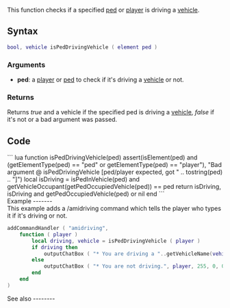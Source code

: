This function checks if a specified [ped](/ped.md "wikilink") or [player](/player.md "wikilink") is driving a [vehicle](/vehicle.md "wikilink").

Syntax
------

``` lua
bool, vehicle isPedDrivingVehicle ( element ped )
```

### Arguments

-   **ped**: a [player](/player.md "wikilink") or [ped](/ped.md "wikilink") to check if it's driving a [vehicle](/vehicle.md "wikilink") or not.

### Returns

Returns *true* and a vehicle if the specified ped is driving a [vehicle](/vehicle.md "wikilink"), *false* if it's not or a bad argument was passed.

Code
----

<section name="Function source" class="both" show="true">
``` lua
function isPedDrivingVehicle(ped)
    assert(isElement(ped) and (getElementType(ped) == "ped" or getElementType(ped) == "player"), "Bad argument @ isPedDrivingVehicle [ped/player expected, got " .. tostring(ped) .. "]")
    local isDriving = isPedInVehicle(ped) and getVehicleOccupant(getPedOccupiedVehicle(ped)) == ped
    return isDriving, isDriving and getPedOccupiedVehicle(ped) or nil
end
```

</section>
Example
-------

<section name="Server" class="server" show="true">
This example adds a /amidriving command which tells the player who types it if it's driving or not.

``` lua
addCommandHandler ( "amidriving",
    function ( player )
        local driving, vehicle = isPedDrivingVehicle ( player )
        if driving then
            outputChatBox ( "* You are driving a "..getVehicleName(vehicle)..".", player, 255, 255, 0, true )
        else
            outputChatBox ( "* You are not driving.", player, 255, 0, 0, true )
        end
    end
)
```

</section>
See also
--------
